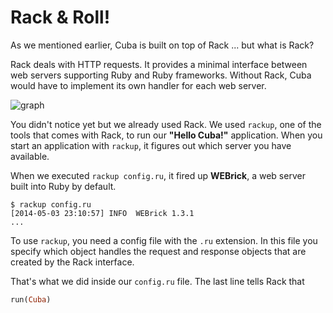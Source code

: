 Rack & Roll!
============

As we mentioned earlier, Cuba is built on top of Rack ... but what is Rack?

Rack deals with HTTP requests. It provides a minimal interface between web
servers supporting Ruby and Ruby frameworks. Without Rack, Cuba would have
to implement its own handler for each web server.

![graph](https://raw.githubusercontent.com/frodsan/theguidetocuba/master/assets/rack.png)

You didn't notice yet but we already used Rack. We used `rackup`, one of
the tools that comes with Rack, to run our **"Hello Cuba!"** application.
When you start an application with `rackup`, it figures out which server
you have available.

When we executed `rackup config.ru`, it fired up **WEBrick**, a web server
built into Ruby by default.

```
$ rackup config.ru
[2014-05-03 23:10:57] INFO  WEBrick 1.3.1
...
```

To use `rackup`, you need a config file with the `.ru` extension. In this
file you specify which object handles the request and response objects
that are created by the Rack interface.

That's what we did inside our `config.ru` file. The last line tells Rack
that

```ruby
run(Cuba)
```
